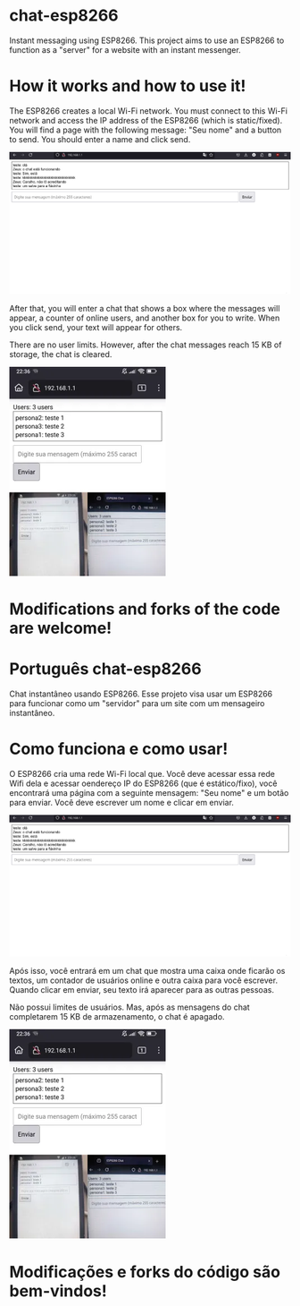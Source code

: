 
# chat-esp8266
Instant messaging using ESP8266.
This project aims to use an ESP8266 to function as a "server" for a website with an instant messenger.

# How it works and how to use it!
The ESP8266 creates a local Wi-Fi network. You must connect to this Wi-Fi network and access the IP address of the ESP8266 (which is static/fixed). You will find a page with the following message: "Seu nome" and a button to send. You should enter a name and click send.

![Print](https://github.com/Zeus-animi/chat-esp8266/blob/b189c41f32361d53457cfcb2be183be37deafe5c/Captura_de_ecra_2024-10-04_18-00-28.png)


After that, you will enter a chat that shows a box where the messages will appear, a counter of online users, and another box for you to write. When you click send, your text will appear for others.

There are no user limits. However, after the chat messages reach 15 KB of storage, the chat is cleared.

![Print](https://github.com/Zeus-animi/chat-esp8266/blob/9a3c6dcb538c21b9b71d56795f09db61acbfcae1/IMG_20241004_223703.png)

# Modifications and forks of the code are welcome!

# Português chat-esp8266
Chat instantâneo usando ESP8266.
Esse projeto visa usar um ESP8266 para funcionar como um "servidor" para um site com um mensageiro instantâneo.

# Como funciona e como usar!
O ESP8266 cria uma rede Wi-Fi local que. Você deve acessar essa rede Wifi dela e acessar oendereço IP do ESP8266 (que é estático/fixo), você encontrará uma página com a seguinte mensagem: "Seu nome" e um botão para enviar. Você deve escrever um nome e clicar em enviar.

![Print do projeto](https://github.com/Zeus-animi/chat-esp8266/blob/b189c41f32361d53457cfcb2be183be37deafe5c/Captura_de_ecra_2024-10-04_18-00-28.png)

Após isso, você entrará em um chat que mostra uma caixa onde ficarão os textos, um contador de usuários online e outra caixa para você escrever. Quando clicar em enviar, seu texto irá aparecer para as outras pessoas.

Não possui limites de usuários. Mas, após as mensagens do chat completarem 15 KB de armazenamento, o chat é apagado.

![Print do projeto](https://github.com/Zeus-animi/chat-esp8266/blob/9a3c6dcb538c21b9b71d56795f09db61acbfcae1/IMG_20241004_223703.png)

# Modificações e forks do código são bem-vindos!
